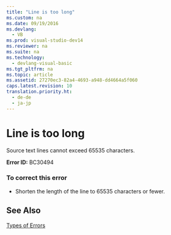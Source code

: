 ```yaml
---
title: "Line is too long"
ms.custom: na
ms.date: 09/19/2016
ms.devlang: 
  - VB
ms.prod: visual-studio-dev14
ms.reviewer: na
ms.suite: na
ms.technology: 
  - devlang-visual-basic
ms.tgt_pltfrm: na
ms.topic: article
ms.assetid: 27270ec3-82a4-4693-a948-dd4664a5f060
caps.latest.revision: 10
translation.priority.ht: 
  - de-de
  - ja-jp
---
```

# Line is too long
Source text lines cannot exceed 65535 characters.  
  
 **Error ID:** BC30494  
  
### To correct this error  
  
-   Shorten the length of the line to 65535 characters or fewer.  
  
## See Also  
 [Types of Errors](../vs140/Error-Types--Visual-Basic-.md)